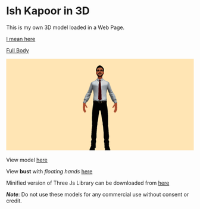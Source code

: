 # Ish Kapoor in 3D
This is my own 3D model loaded in a Web Page.

[I mean here](https://3d-model-in-web.ishkapoor.repl.co/)

[Full Body](https://full-body-3d.ishkapoor.repl.co/)

![Ish Kapoor](download.png)

View model [here](./Ish-Kapoor-3D-Model/scene.gltf)

View **bust** with _floating hands_ [here](./Ish-Kapoor-3D-Model/models/ish.glb)

Minified version of Three Js Library can be downloaded from [here](./Ish-Kapoor-3D-Model/resources/three.min.js)

**_Note_**: Do not use these models for any commercial use without consent or credit.
